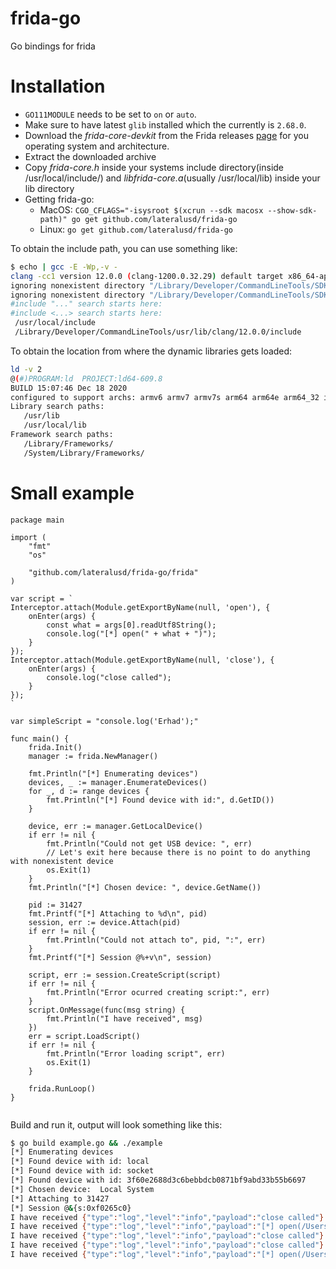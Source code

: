 # frida-go
Go bindings for frida

# Installation
* `GO111MODULE` needs to be set to `on` or `auto`.
* Make sure to have latest `glib` installed which the currently is `2.68.0`.
* Download the _frida-core-devkit_ from the Frida releases [page](https://github.com/frida/frida/releases/) for you operating system and architecture.
* Extract the downloaded archive
* Copy _frida-core.h_ inside your systems include directory(inside /usr/local/include/) and _libfrida-core.a_(usually /usr/local/lib) inside your lib directory
* Getting frida-go:
   * MacOS: `CGO_CFLAGS="-isysroot $(xcrun --sdk macosx --show-sdk-path)" go get github.com/lateralusd/frida-go`
   * Linux: `go get github.com/lateralusd/frida-go`

To obtain the include path, you can use something like:  
```bash
$ echo | gcc -E -Wp,-v -
clang -cc1 version 12.0.0 (clang-1200.0.32.29) default target x86_64-apple-darwin20.3.0
ignoring nonexistent directory "/Library/Developer/CommandLineTools/SDKs/MacOSX.sdk/usr/local/include"
ignoring nonexistent directory "/Library/Developer/CommandLineTools/SDKs/MacOSX.sdk/Library/Frameworks"
#include "..." search starts here:
#include <...> search starts here:
 /usr/local/include
 /Library/Developer/CommandLineTools/usr/lib/clang/12.0.0/include
 ```
 
 To obtain the location from where the dynamic libraries gets loaded:
 ```bash
 ld -v 2
@(#)PROGRAM:ld  PROJECT:ld64-609.8
BUILD 15:07:46 Dec 18 2020
configured to support archs: armv6 armv7 armv7s arm64 arm64e arm64_32 i386 x86_64 x86_64h armv6m armv7k armv7m armv7em
Library search paths:
	/usr/lib
	/usr/local/lib
Framework search paths:
	/Library/Frameworks/
	/System/Library/Frameworks/
```

# Small example
```golang
package main

import (
	"fmt"
	"os"

	"github.com/lateralusd/frida-go/frida"
)

var script = `
Interceptor.attach(Module.getExportByName(null, 'open'), {
	onEnter(args) {
		const what = args[0].readUtf8String();
		console.log("[*] open(" + what + ")");
	}
});
Interceptor.attach(Module.getExportByName(null, 'close'), {
	onEnter(args) {
		console.log("close called");
	}
});
`

var simpleScript = "console.log('Erhad');"

func main() {
	frida.Init()
	manager := frida.NewManager()

	fmt.Println("[*] Enumerating devices")
	devices, _ := manager.EnumerateDevices()
	for _, d := range devices {
		fmt.Println("[*] Found device with id:", d.GetID())
	}

	device, err := manager.GetLocalDevice()
	if err != nil {
		fmt.Println("Could not get USB device: ", err)
		// Let's exit here because there is no point to do anything with nonexistent device
		os.Exit(1)
	}
	fmt.Println("[*] Chosen device: ", device.GetName())

	pid := 31427
	fmt.Printf("[*] Attaching to %d\n", pid)
	session, err := device.Attach(pid)
	if err != nil {
		fmt.Println("Could not attach to", pid, ":", err)
	}
	fmt.Printf("[*] Session @%+v\n", session)

	script, err := session.CreateScript(script)
	if err != nil {
		fmt.Println("Error ocurred creating script:", err)
	}
	script.OnMessage(func(msg string) {
		fmt.Println("I have received", msg)
	})
	err = script.LoadScript()
	if err != nil {
		fmt.Println("Error loading script", err)
		os.Exit(1)
	}

	frida.RunLoop()
}


```

Build and run it, output will look something like this:
```bash
$ go build example.go && ./example
[*] Enumerating devices
[*] Found device with id: local
[*] Found device with id: socket
[*] Found device with id: 3f60e2688d3c6bebbdcb0871bf9abd33b55b6697
[*] Chosen device:  Local System
[*] Attaching to 31427
[*] Session @&{s:0xf0265c0}
I have received {"type":"log","level":"info","payload":"close called"}
I have received {"type":"log","level":"info","payload":"[*] open(/Users/daemon1/Library/Group Containers/group.com.atebits.Tweetie2/failed-compositions)"}
I have received {"type":"log","level":"info","payload":"close called"}
I have received {"type":"log","level":"info","payload":"close called"}
I have received {"type":"log","level":"info","payload":"[*] open(/Users/daemon1/Library/Containers/maccatalyst.com.atebits.Tweetie2/Data/Library/Caches/google-sdks-events/GDTCORFlatFileStorage/gdt_batch_data)"}
```
